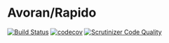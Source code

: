 # Avoran/Rapido
[![Build Status](https://travis-ci.org/Avoran/Rapido.svg?branch=master)](https://travis-ci.org/Avoran/Rapido) [![codecov](https://codecov.io/gh/Avoran/Rapido/branch/master/graph/badge.svg)](https://codecov.io/gh/Avoran/Rapido) [![Scrutinizer Code Quality](https://scrutinizer-ci.com/g/Avoran/Rapido/badges/quality-score.png?b=master)](https://scrutinizer-ci.com/g/Avoran/Rapido/?branch=master)

